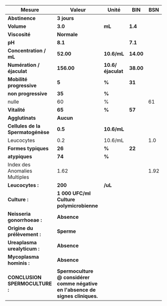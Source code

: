|              Mesure             |                                     Valeur                                    |      Unité      |   BIN   | BSN|
|---------------------------------|-------------------------------------------------------------------------------|-----------------|---------|----|
|          **Abstinence**         |                                  **3 jours**                                  |                 |         |    |
|            **Volume**           |                                    **3.0**                                    |      **mL**     | **1.4** |    |
|          **Viscosité**          |                                  **Normale**                                  |                 |         |    |
|              **pH**             |                                    **8.1**                                    |                 | **7.1** |    |
|      **Concentration / mL**     |                                   **52.00**                                   |   **10.6/mL**   |**14.00**|    |
|    **Numération / éjaculat**    |                                   **156.00**                                  |**10.6/éjaculat**|**38.00**|    |
|     **Mobilité progressive**    |                                     **5**                                     |      **%**      |  **31** |    |
|       **non progressive**       |                                     **35**                                    |      **%**      |         |    |
|              nulle              |                                       60                                      |        %        |         | 61 |
|           **Vitalité**          |                                     **65**                                    |      **%**      |  **57** |    |
|         **Agglutinats**         |                                   **Aucun**                                   |                 |         |    |
|**Cellules de la Spermatogénèse**|                                    **0.5**                                    |   **10.6/mL**   |         |    |
|            Leucocytes           |                                      0.2                                      |     10.6/mL     |         | 1.0|
|       **Formes typiques**       |                                     **26**                                    |      **%**      |  **22** |    |
|          **atypiques**          |                                     **74**                                    |      **%**      |         |    |
|  Index des Anomalies Multiples  |                                      1.62                                     |                 |         |1.92|
|         **Leucocytes :**        |                                    **200**                                    |     **/uL**     |         |    |
|          **Culture :**          |                    **1 000 UFC/ml Culture polymicrobienne**                   |                 |         |    |
|   **Neisseria gonorrhoeae :**   |                                  **Absence**                                  |                 |         |    |
|   **Origine du prélèvement :**  |                                   **Sperme**                                  |                 |         |    |
|   **Ureaplasma urealyticum :**  |                                  **Absence**                                  |                 |         |    |
|     **Mycoplasma hominis :**    |                                  **Absence**                                  |                 |         |    |
|  **CONCLUSION SPERMOCULTURE :** |**Spermoculture @ considérer comme négative en l'absence de signes cliniques.**|                 |         |    |